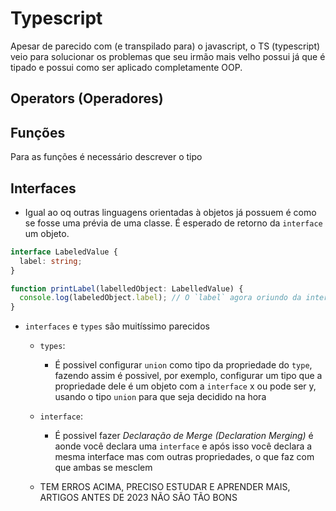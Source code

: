 # Typescript

Apesar de parecido com (e transpilado para) o javascript, o TS (typescript) veio para solucionar os problemas que seu irmão mais velho possui já que é tipado e possui como ser aplicado completamente OOP.

## Operators (Operadores)

## Funções
Para as funções é necessário descrever o tipo 

## Interfaces
- Igual ao oq outras linguagens orientadas à objetos já possuem é como se fosse uma prévia de uma classe.
É esperado de retorno da `interface` um objeto.

```typescript
interface LabeledValue {
  label: string;
}

function printLabel(labelledObject: LabelledValue) {
  console.log(labeledObject.label); // O `label` agora oriundo da interface`
}
```
- `interfaces` e `types` são muitíssimo parecidos
  - `types`: 
    - É possivel configurar `union` como tipo da propriedade do `type`, fazendo assim é possivel, por exemplo, configurar um tipo que a propriedade dele é um objeto com a `interface` x ou pode ser y, usando o tipo `union` para que seja decidido na hora
   
  - `interface`: 
    - É possivel fazer _Declaração de Merge (Declaration Merging)_ é aonde você declara uma `interface` e após isso você declara a mesma interface mas com outras propriedades, o que faz com que ambas se mesclem
  - TEM ERROS ACIMA, PRECISO ESTUDAR E APRENDER MAIS, ARTIGOS ANTES DE 2023 NÃO SÃO TÃO BONS
